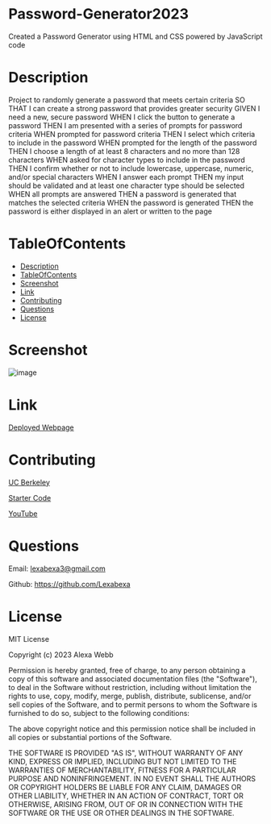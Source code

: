 # Password-Generator2023
Created a Password Generator using HTML and CSS powered by JavaScript code

# Description

Project to randomly generate a password that meets certain criteria SO THAT I can create a strong password that provides greater security GIVEN I need a new, secure password WHEN I click the button to generate a password THEN I am presented with a series of prompts for password criteria WHEN prompted for password criteria THEN I select which criteria to include in the password WHEN prompted for the length of the password THEN I choose a length of at least 8 characters and no more than 128 characters WHEN asked for character types to include in the password THEN I confirm whether or not to include lowercase, uppercase, numeric, and/or special characters WHEN I answer each prompt THEN my input should be validated and at least one character type should be selected WHEN all prompts are answered THEN a password is generated that matches the selected criteria WHEN the password is generated THEN the password is either displayed in an alert or written to the page

# TableOfContents

* [Description](#description)
* [TableOfContents](#tableofcontents)
* [Screenshot](#Screenshot)
* [Link](#Link)
* [Contributing](#contributing)
* [Questions](#questions)
* [License](#license)
  
# Screenshot
![image](https://github.com/Lexabexa/Password-Generator2023/assets/130160635/33d29900-8e19-45d1-a3a7-e1ac90e4bbce)


# Link
[Deployed Webpage](https://lexabexa.github.io/Password-Generator2023/)

# Contributing
[UC Berkeley](https://courses.bootcampspot.com/courses/3634/external_tools/249)

[Starter Code](https://github.com/coding-boot-camp/friendly-parakeet)

[YouTube](http://youtube.com)


# Questions
Email: lexabexa3@gmail.com 

Github: https://github.com/Lexabexa
# License
MIT License

Copyright (c) 2023 Alexa Webb

Permission is hereby granted, free of charge, to any person obtaining a copy of this software and associated documentation files (the "Software"), to deal in the Software without restriction, including without limitation the rights to use, copy, modify, merge, publish, distribute, sublicense, and/or sell copies of the Software, and to permit persons to whom the Software is furnished to do so, subject to the following conditions:

The above copyright notice and this permission notice shall be included in all copies or substantial portions of the Software.

THE SOFTWARE IS PROVIDED "AS IS", WITHOUT WARRANTY OF ANY KIND, EXPRESS OR IMPLIED, INCLUDING BUT NOT LIMITED TO THE WARRANTIES OF MERCHANTABILITY, FITNESS FOR A PARTICULAR PURPOSE AND NONINFRINGEMENT. IN NO EVENT SHALL THE AUTHORS OR COPYRIGHT HOLDERS BE LIABLE FOR ANY CLAIM, DAMAGES OR OTHER LIABILITY, WHETHER IN AN ACTION OF CONTRACT, TORT OR OTHERWISE, ARISING FROM, OUT OF OR IN CONNECTION WITH THE SOFTWARE OR THE USE OR OTHER DEALINGS IN THE SOFTWARE.
